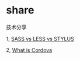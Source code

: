 share
=====

技术分享

1, [SASS vs LESS vs STYLUS](https://slides.com/guananddu/sassvslessvsstylus)

2, [What is Cordova](https://slides.com/guananddu/what-is-cordova)